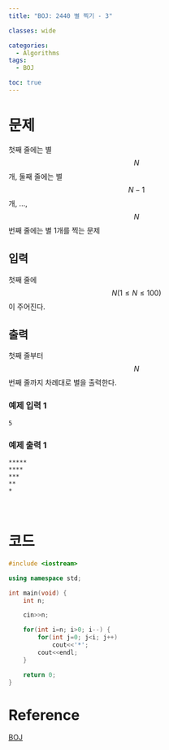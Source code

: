 ```yaml
---
title: "BOJ: 2440 별 찍기 - 3"

classes: wide

categories:
  - Algorithms
tags:
  - BOJ

toc: true
---
```


# 문제

첫째 줄에는 별 $$N$$개, 둘째 줄에는 별 $$N-1$$개, ..., $$N$$번째 줄에는 별 1개를 찍는 문제

## 입력

첫째 줄에 $$N(1 \leq N \leq 100)$$이 주어진다.

## 출력

첫째 줄부터 $$N$$번째 줄까지 차례대로 별을 출력한다.

### 예제 입력 1

```shell
5
```

### 예제 출력 1

```shell
*****
****
***
**
*
```

<br/>

# 코드

```cpp
#include <iostream>

using namespace std;

int main(void) {
    int n;

    cin>>n;

    for(int i=n; i>0; i--) {
        for(int j=0; j<i; j++)
            cout<<'*';
        cout<<endl;
    }

    return 0;
}
```

# Reference

[BOJ](https://www.acmicpc.net/problem/2440)

